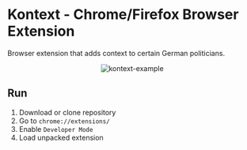# Kontext - Chrome/Firefox Browser Extension
Browser extension that adds context to certain German politicians.

<p align="center">
  <img src="https://kontext.fyi/kontext-example.jpg" alt="kontext-example" />
</p>

## Run

1. Download or clone repository
2. Go to `chrome://extensions/`
3. Enable `Developer Mode`
4. Load unpacked extension
